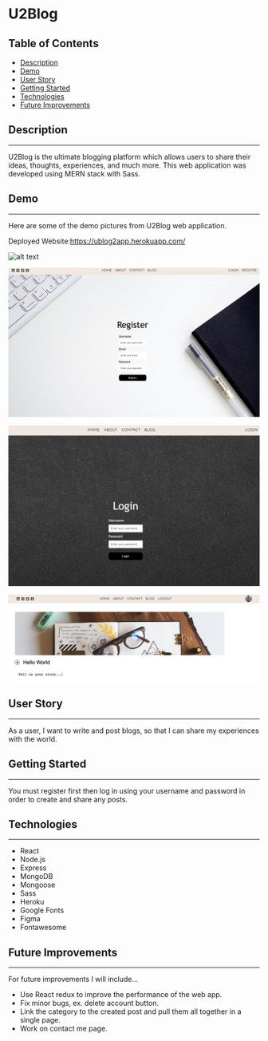 # **U2Blog**

## Table of Contents

- [Description](#Description)
- [Demo](#demo)
- [User Story](#user-story)
- [Getting Started](#getting-started)
- [Technologies](#technologies)
- [Future Improvements](#future-improvements)

## Description

---

U2Blog is the ultimate blogging platform which allows users to share their ideas, thoughts, experiences, and much more. This web application was developed using MERN stack with Sass. 

## Demo

---

Here are some of the demo pictures from U2Blog web application.

Deployed Website:https://ublog2app.herokuapp.com/

![alt text](./frontend/src/assets/images/home.png)

![alt text](./frontend/src/assets/images/register.png)

![alt text](./frontend/src/assets/images/login.png)

![alt text](./frontend/src/assets/images/post.png)

## User Story

---

As a user, I want to write and post blogs, so that I can share my experiences with the world. 

## Getting Started

---

You must register first then log in using your username and password in order to create and share any posts. 

## Technologies

---

- React
- Node.js
- Express
- MongoDB
- Mongoose
- Sass
- Heroku
- Google Fonts
- Figma
- Fontawesome

## Future Improvements

---

For future improvements I will include...

- Use React redux to improve the performance of the web app. 
- Fix minor bugs, ex. delete account button.
- Link the category to the created post and pull them all together in a single page. 
- Work on contact me page.

